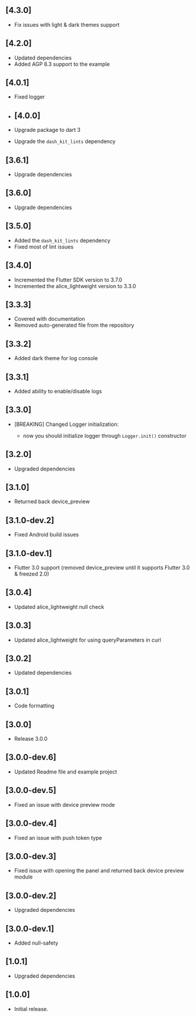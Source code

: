 ## [4.3.0]
- Fix issues with light & dark themes support

## [4.2.0]
- Updated dependencies
- Added AGP 8.3 support to the example

## [4.0.1]
- Fixed logger

- ## [4.0.0]
- Upgrade package to dart 3
- Upgrade the `dash_kit_lints` dependency
 
## [3.6.1]
- Upgrade dependencies

## [3.6.0]
- Upgrade dependencies

## [3.5.0]
- Added the `dash_kit_lints` dependency
- Fixed most of lint issues

## [3.4.0]
- Incremented the Flutter SDK version to 3.7.0
- Incremented the alice_lightweight version to 3.3.0

## [3.3.3]

* Covered with documentation
* Removed auto-generated file from the repository

## [3.3.2]

* Added dark theme for log console

## [3.3.1]

* Added ability to enable/disable logs

## [3.3.0]

* [BREAKING] Changed Logger initialization:

    - now you should initialize logger through `Logger.init()` constructor

## [3.2.0]

* Upgraded dependencies

## [3.1.0]

* Returned back device_preview

## [3.1.0-dev.2]

* Fixed Android build issues

## [3.1.0-dev.1]

* Flutter 3.0 support (removed device_preview until it supports Flutter 3.0 & freezed 2.0)

## [3.0.4]

* Updated alice_lightweight null check

## [3.0.3]

* Updated alice_lightweight for using queryParameters in curl

## [3.0.2]

* Updated dependencies

## [3.0.1]

* Code formatting

## [3.0.0]

* Release 3.0.0

## [3.0.0-dev.6]

* Updated Readme file and example project

## [3.0.0-dev.5]

* Fixed an issue with device preview mode

## [3.0.0-dev.4]

* Fixed an issue with push token type

## [3.0.0-dev.3]

* Fixed issue with opening the panel and returned back device preview module

## [3.0.0-dev.2]

* Upgraded dependencies

## [3.0.0-dev.1]

* Added null-safety

## [1.0.1]

* Upgraded dependencies

## [1.0.0]

* Initial release.
